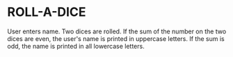 # ROLL-A-DICE
User enters name. Two dices are rolled. If the sum of the number on the two dices are even, the user's name is printed in uppercase letters. If the sum is odd, the name is printed in all lowercase letters.
